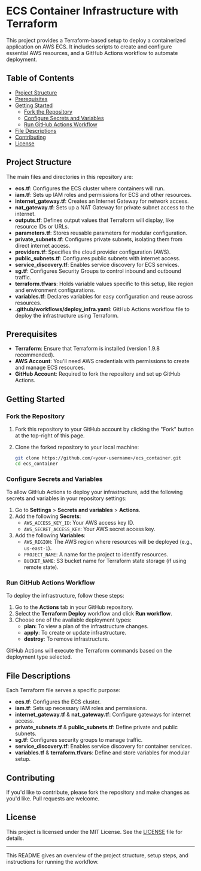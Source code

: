 # ECS Container Infrastructure with Terraform

This project provides a Terraform-based setup to deploy a containerized application on AWS ECS. It includes scripts to create and configure essential AWS resources, and a GitHub Actions workflow to automate deployment.

## Table of Contents
- [Project Structure](#project-structure)
- [Prerequisites](#prerequisites)
- [Getting Started](#getting-started)
  - [Fork the Repository](#fork-the-repository)
  - [Configure Secrets and Variables](#configure-secrets-and-variables)
  - [Run GitHub Actions Workflow](#run-github-actions-workflow)
- [File Descriptions](#file-descriptions)
- [Contributing](#contributing)
- [License](#license)

## Project Structure

The main files and directories in this repository are:

- **ecs.tf**: Configures the ECS cluster where containers will run.
- **iam.tf**: Sets up IAM roles and permissions for ECS and other resources.
- **internet_gateway.tf**: Creates an Internet Gateway for network access.
- **nat_gateway.tf**: Sets up a NAT Gateway for private subnet access to the internet.
- **outputs.tf**: Defines output values that Terraform will display, like resource IDs or URLs.
- **parameters.tf**: Stores reusable parameters for modular configuration.
- **private_subnets.tf**: Configures private subnets, isolating them from direct internet access.
- **providers.tf**: Specifies the cloud provider configuration (AWS).
- **public_subnets.tf**: Configures public subnets with internet access.
- **service_discovery.tf**: Enables service discovery for ECS services.
- **sg.tf**: Configures Security Groups to control inbound and outbound traffic.
- **terraform.tfvars**: Holds variable values specific to this setup, like region and environment configurations.
- **variables.tf**: Declares variables for easy configuration and reuse across resources.
- **.github/workflows/deploy_infra.yaml**: GitHub Actions workflow file to deploy the infrastructure using Terraform.

## Prerequisites

- **Terraform**: Ensure that Terraform is installed (version 1.9.8 recommended).
- **AWS Account**: You'll need AWS credentials with permissions to create and manage ECS resources.
- **GitHub Account**: Required to fork the repository and set up GitHub Actions.

## Getting Started

### Fork the Repository

1. Fork this repository to your GitHub account by clicking the "Fork" button at the top-right of this page.
2. Clone the forked repository to your local machine:

   ```bash
   git clone https://github.com/<your-username>/ecs_container.git
   cd ecs_container
   ```

### Configure Secrets and Variables

To allow GitHub Actions to deploy your infrastructure, add the following secrets and variables in your repository settings:

1. Go to **Settings** > **Secrets and variables** > **Actions**.
2. Add the following **Secrets**:
   - `AWS_ACCESS_KEY_ID`: Your AWS access key ID.
   - `AWS_SECRET_ACCESS_KEY`: Your AWS secret access key.
3. Add the following **Variables**:
   - `AWS_REGION`: The AWS region where resources will be deployed (e.g., `us-east-1`).
   - `PROJECT_NAME`: A name for the project to identify resources.
   - `BUCKET_NAME`: S3 bucket name for Terraform state storage (if using remote state).

### Run GitHub Actions Workflow

To deploy the infrastructure, follow these steps:

1. Go to the **Actions** tab in your GitHub repository.
2. Select the **Terraform Deploy** workflow and click **Run workflow**.
3. Choose one of the available deployment types:
   - **plan**: To view a plan of the infrastructure changes.
   - **apply**: To create or update infrastructure.
   - **destroy**: To remove infrastructure.

GitHub Actions will execute the Terraform commands based on the deployment type selected.

## File Descriptions

Each Terraform file serves a specific purpose:

- **ecs.tf**: Configures the ECS cluster.
- **iam.tf**: Sets up necessary IAM roles and permissions.
- **internet_gateway.tf** & **nat_gateway.tf**: Configure gateways for internet access.
- **private_subnets.tf** & **public_subnets.tf**: Define private and public subnets.
- **sg.tf**: Configures security groups to manage traffic.
- **service_discovery.tf**: Enables service discovery for container services.
- **variables.tf** & **terraform.tfvars**: Define and store variables for modular setup.

## Contributing

If you'd like to contribute, please fork the repository and make changes as you'd like. Pull requests are welcome.

## License

This project is licensed under the MIT License. See the [LICENSE](LICENSE) file for details.

---

This README gives an overview of the project structure, setup steps, and instructions for running the workflow.
